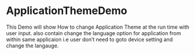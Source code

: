 # ApplicationThemeDemo
This Demo will show How to change Application Theme at the run time with user input.
also contain change the language option for application from within same applicaion 
i.e user don’t need to goto device setting and change the langauge.

   
